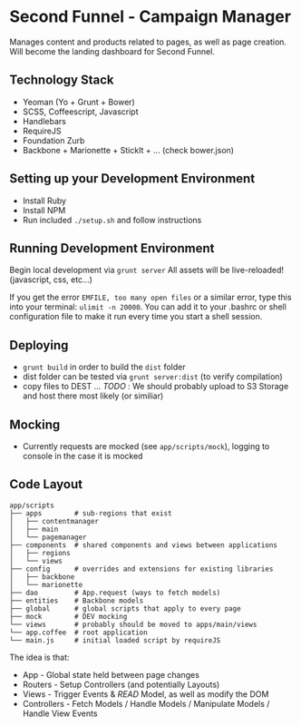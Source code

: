 # Second Funnel - Campaign Manager

Manages content and products related to pages, as well as page creation.
Will become the landing dashboard for Second Funnel.

## Technology Stack
- Yeoman (Yo + Grunt + Bower)
- SCSS, Coffeescript, Javascript
- Handlebars
- RequireJS
- Foundation Zurb
- Backbone + Marionette + StickIt + ... (check bower.json)

## Setting up your Development Environment
- Install Ruby
- Install NPM
- Run included `./setup.sh` and follow instructions

## Running Development Environment
Begin local development via `grunt server`
All assets will be live-reloaded! (javascript, css, etc...)

If you get the error `EMFILE, too many open files` or
a similar error, type this into your terminal: `ulimit -n 20000`.
You can add it to your .bashrc or shell configuration file to make
it run every time you start a shell session.

## Deploying
- `grunt build` in order to build the `dist` folder
- dist folder can be tested via `grunt server:dist` (to verify compilation)
- copy files to DEST ...
*TODO* : We should probably upload to S3 Storage and host there most likely (or similiar)

## Mocking
- Currently requests are mocked (see `app/scripts/mock`), logging to console in the case it is mocked

## Code Layout

```
app/scripts
├── apps        # sub-regions that exist
│   ├── contentmanager
│   ├── main
│   └── pagemanager
├── components  # shared components and views between applications
│   ├── regions
│   └── views
├── config      # overrides and extensions for existing libraries
│   ├── backbone
│   └── marionette
├── dao         # App.request (ways to fetch models)
├── entities    # Backbone models
├── global      # global scripts that apply to every page
├── mock        # DEV mocking
└── views       # probably should be moved to apps/main/views
└── app.coffee  # root application
└── main.js     # initial loaded script by requireJS
```

The idea is that:
- App         - Global state held between page changes
- Routers     - Setup Controllers (and potentially Layouts)
- Views       - Trigger Events & *READ* Model, as well as modify the DOM
- Controllers - Fetch Models / Handle Models / Manipulate Models / Handle View Events

